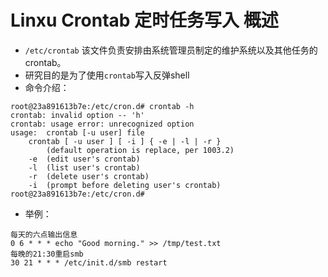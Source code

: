 # Linxu Crontab 定时任务写入 概述
* `/etc/crontab` 该文件负责安排由系统管理员制定的维护系统以及其他任务的crontab。
* 研究目的是为了使用`crontab`写入反弹shell
* 命令介绍：
```
root@23a891613b7e:/etc/cron.d# crontab -h
crontab: invalid option -- 'h'
crontab: usage error: unrecognized option
usage:	crontab [-u user] file
	crontab [ -u user ] [ -i ] { -e | -l | -r }
		(default operation is replace, per 1003.2)
	-e	(edit user's crontab)
	-l	(list user's crontab)
	-r	(delete user's crontab)
	-i	(prompt before deleting user's crontab)
root@23a891613b7e:/etc/cron.d# 
```
* 举例：
```
每天的六点输出信息
0 6 * * * echo "Good morning." >> /tmp/test.txt
每晚的21:30重启smb
30 21 * * * /etc/init.d/smb restart
```